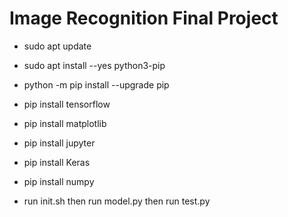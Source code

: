# Image Recognition Final Project
- sudo apt update
- sudo apt install --yes python3-pip
- python -m pip install --upgrade pip
- pip install tensorflow
- pip install matplotlib
- pip install jupyter
- pip install Keras
- pip install numpy

- run init.sh then run model.py then run test.py